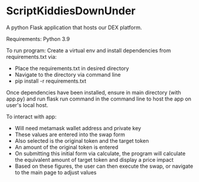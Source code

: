 # ScriptKiddiesDownUnder

A python Flask application that hosts our DEX platform. 

Requirements: Python 3.9 

To run program:
Create a virtual env and install dependencies from requirements.txt via:
- Place the requirements.txt in desired directory
- Navigate to the directory via command line
- pip install -r requirements.txt

Once dependencies have been installed, ensure in main directory (with app.py) and run 
flask run 
command in the command line to host the app on user's local host.

To interact with app:
- Will need metamask wallet address and private key 
- These values are entered into the swap form 
- Also selected is the original token and the target token
- An amount of the original token is entered
- On submitting this initial form via calculate, the program will
calculate the equivalent amount of target token and display a price impact
- Based on these figures, the user can then execute the swap, or navigate to the 
main page to adjust values 
